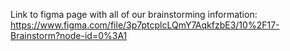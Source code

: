 Link to figma page with all of our brainstorming information: \
https://www.figma.com/file/3p7ptcplcLQmY7AqkfzbE3/10%2F17-Brainstorm?node-id=0%3A1
